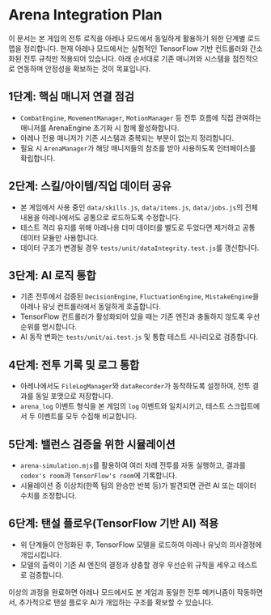 # Arena Integration Plan

이 문서는 본 게임의 전투 로직을 아레나 모드에서 동일하게 활용하기 위한 단계별 로드맵을 정리합니다. 현재 아레나 모드에서는 실험적인 TensorFlow 기반 컨트롤러와 간소화된 전투 규칙만 적용되어 있습니다. 아래 순서대로 기존 매니저와 시스템을 점진적으로 연동하며 안정성을 확보하는 것이 목표입니다.

## 1단계: 핵심 매니저 연결 점검
- `CombatEngine`, `MovementManager`, `MotionManager` 등 전투 흐름에 직접 관여하는 매니저를 ArenaEngine 초기화 시 함께 활성화합니다.
- 아레나 전용 매니저가 기존 시스템과 중복되는 부분이 없는지 정리합니다.
- 필요 시 `ArenaManager`가 해당 매니저들의 참조를 받아 사용하도록 인터페이스를 확립합니다.

## 2단계: 스킬/아이템/직업 데이터 공유
- 본 게임에서 사용 중인 `data/skills.js`, `data/items.js`, `data/jobs.js`의 전체 내용을 아레나에서도 공통으로 로드하도록 수정합니다.
- 테스트 격리 유지를 위해 아레나용 더미 데이터를 별도로 두었다면 제거하고 공통 데이터 모듈만 사용합니다.
- 데이터 구조가 변경될 경우 `tests/unit/dataIntegrity.test.js`를 갱신합니다.

## 3단계: AI 로직 통합
- 기존 전투에서 검증된 `DecisionEngine`, `FluctuationEngine`, `MistakeEngine`을 아레나 유닛 컨트롤러에서 동일하게 호출합니다.
- TensorFlow 컨트롤러가 활성화되어 있을 때는 기존 엔진과 충돌하지 않도록 우선순위를 명시합니다.
- AI 동작 변화는 `tests/unit/ai.test.js` 및 통합 테스트 시나리오로 검증합니다.

## 4단계: 전투 기록 및 로그 통합
- 아레나에서도 `FileLogManager`와 `dataRecorder`가 동작하도록 설정하여, 전투 결과를 동일 포맷으로 저장합니다.
- `arena_log` 이벤트 형식을 본 게임의 `log` 이벤트와 일치시키고, 테스트 스크립트에서 두 이벤트를 모두 수집해 비교합니다.

## 5단계: 밸런스 검증을 위한 시뮬레이션
- `arena-simulation.mjs`를 활용하여 여러 차례 전투를 자동 실행하고, 결과를 `codex's room`과 `TensorFlow's room`에 기록합니다.
- 시뮬레이션 중 이상치(한쪽 팀의 완승만 반복 등)가 발견되면 관련 AI 또는 데이터 수치를 조정합니다.

## 6단계: 탠설 플로우(TensorFlow 기반 AI) 적용
- 위 단계들이 안정화된 후, TensorFlow 모델을 로드하여 아레나 유닛의 의사결정에 개입시킵니다.
- 모델의 출력이 기존 AI 엔진의 결정과 상충할 경우 우선순위 규칙을 세우고 테스트로 검증합니다.

이상의 과정을 완료하면 아레나 모드에서도 본 게임과 동일한 전투 메커니즘이 작동하면서, 추가적으로 탠설 플로우 AI가 개입하는 구조를 확보할 수 있습니다.
